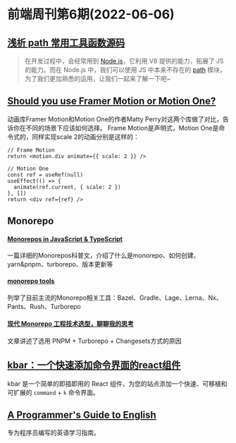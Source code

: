 # 前端周刊第6期(2022-06-06)

## [浅析 path 常用工具函数源码](https://www.zoo.team/article/path-tool)
> 在开发过程中，会经常用到 [Node.js](https://nodejs.org/dist/latest-v16.x/docs/api)，它利用 V8 提供的能力，拓展了 JS 的能力。而在 Node.js 中，我们可以使用 JS 中本来不存在的 [path](https://github.com/nodejs/node/blob/v16.14.0/lib/path.js) 模块，为了我们更加熟悉的运用，让我们一起来了解一下吧~


## [Should you use Framer Motion or Motion One?](https://motion.dev/blog/should-you-use-framer-motion-or-motion-one)
动画库Framer Motion和Motion One的作者Matty Perry对这两个库做了对比，告诉你在不同的场景下应该如何选择。
Frame Motion是声明式，Motion One是命令式的，同样实现scale 2的动画分别是这样的：
```JSX
// Frame Motion
return <motion.div animate={{ scale: 2 }} />

// Motion One
const ref = useRef(null)
useEffect(() => {
  animate(ref.current, { scale: 2 })
}, [])
return <div ref={ref} />
```


## Monorepo

#### [Monorepos in JavaScript & TypeScript](https://www.robinwieruch.de/javascript-monorepos/)
一篇详细的Monorepos科普文，介绍了什么是monorepo、如何创建、yarn&pnpm、turborepo、版本更新等

#### [monorepo tools](https://monorepo.tools/)
列举了目前主流的Monorepo相关工具：Bazel、Gradle、Lage、Lerna、Nx、Pants、Rush、Turborepo

#### [现代 Monorepo 工程技术选型，聊聊我的思考](https://mp.weixin.qq.com/s/99nozy-vtFMGcBTxYvumWA)
文章讲述了选用 PNPM + Turborepo + Changesets方式的原因


## [kbar：一个快速添加命令界面的react组件](https://github.com/timc1/kbar)

kbar 是一个简单的即插即用的 React 组件，为您的站点添加一个快速、可移植和可扩展的 `command` + `k` 命令界面。

## [A Programmer's Guide to English](https://a-programmers-guide-to-english.harryyu.me/)

专为程序员编写的英语学习指南。
